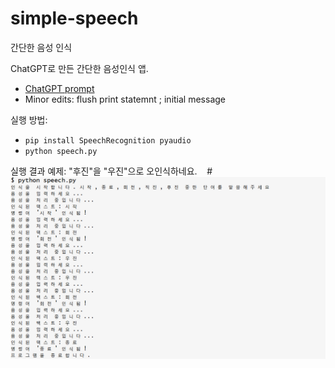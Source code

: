 # simple-speech
간단한 음성 인식 

ChatGPT로 만든 간단한 음성인식 앱. 

* [ChatGPT prompt](https://chatgpt.com/share/677db95c-fc44-8003-87b8-3e6cb551f4e4)
* Minor edits: flush print statemnt ; initial message

실행 방법:
* `pip install SpeechRecognition pyaudio`
* `python speech.py` 

실행 결과 예제: "후진"을 "우진"으로 오인식하네요.
&nbsp;&nbsp;&nbsp;#    ![speech recog example](speech.png)

